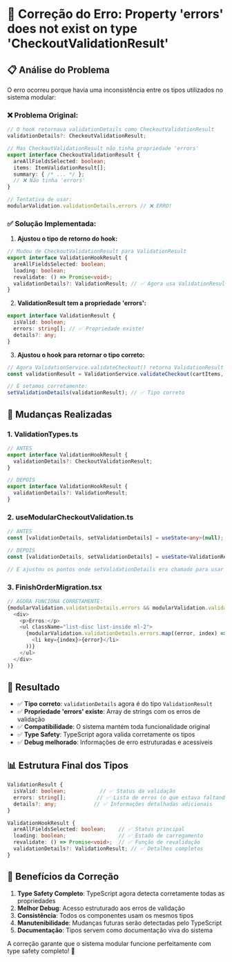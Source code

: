 # 🔧 Correção do Erro: Property 'errors' does not exist on type 'CheckoutValidationResult'

## 📋 Análise do Problema

O erro ocorreu porque havia uma inconsistência entre os tipos utilizados no sistema modular:

### ❌ Problema Original:
```typescript
// O hook retornava validationDetails como CheckoutValidationResult
validationDetails?: CheckoutValidationResult;

// Mas CheckoutValidationResult não tinha propriedade 'errors'
export interface CheckoutValidationResult {
  areAllFieldsSelected: boolean;
  items: ItemValidationResult[];
  summary: { /* ... */ };
  // ❌ Não tinha 'errors'
}

// Tentativa de usar:
modularValidation.validationDetails.errors // ❌ ERRO!
```

### ✅ Solução Implementada:

1. **Ajustou o tipo de retorno do hook:**
```typescript
// Mudou de CheckoutValidationResult para ValidationResult
export interface ValidationHookResult {
  areAllFieldsSelected: boolean;
  loading: boolean;
  revalidate: () => Promise<void>;
  validationDetails?: ValidationResult; // ✅ Agora usa ValidationResult
}
```

2. **ValidationResult tem a propriedade 'errors':**
```typescript
export interface ValidationResult {
  isValid: boolean;
  errors: string[]; // ✅ Propriedade existe!
  details?: any;
}
```

3. **Ajustou o hook para retornar o tipo correto:**
```typescript
// Agora ValidationService.validateCheckout() retorna ValidationResult
const validationResult = ValidationService.validateCheckout(cartItems, config);

// E setamos corretamente:
setValidationDetails(validationResult); // ✅ Tipo correto
```

## 🔄 Mudanças Realizadas

### 1. **ValidationTypes.ts**
```typescript
// ANTES
export interface ValidationHookResult {
  validationDetails?: CheckoutValidationResult;
}

// DEPOIS  
export interface ValidationHookResult {
  validationDetails?: ValidationResult;
}
```

### 2. **useModularCheckoutValidation.ts**
```typescript
// ANTES
const [validationDetails, setValidationDetails] = useState<any>(null);

// DEPOIS
const [validationDetails, setValidationDetails] = useState<ValidationResult | null>(null);

// E ajustou os pontos onde setValidationDetails era chamado para usar ValidationResult
```

### 3. **FinishOrderMigration.tsx**
```typescript
// AGORA FUNCIONA CORRETAMENTE:
{modularValidation.validationDetails.errors && modularValidation.validationDetails.errors.length > 0 && (
  <div>
    <p>Erros:</p>
    <ul className="list-disc list-inside ml-2">
      {modularValidation.validationDetails.errors.map((error, index) => (
        <li key={index}>{error}</li>
      ))}
    </ul>
  </div>
)}
```

## 🎯 Resultado

- ✅ **Tipo correto**: `validationDetails` agora é do tipo `ValidationResult`
- ✅ **Propriedade 'errors' existe**: Array de strings com os erros de validação
- ✅ **Compatibilidade**: O sistema mantém toda funcionalidade original
- ✅ **Type Safety**: TypeScript agora valida corretamente os tipos
- ✅ **Debug melhorado**: Informações de erro estruturadas e acessíveis

## 📊 Estrutura Final dos Tipos

```typescript
ValidationResult {
  isValid: boolean;           // ✅ Status da validação
  errors: string[];          // ✅ Lista de erros (o que estava faltando!)
  details?: any;            // ✅ Informações detalhadas adicionais
}

ValidationHookResult {
  areAllFieldsSelected: boolean;    // ✅ Status principal
  loading: boolean;                 // ✅ Estado de carregamento  
  revalidate: () => Promise<void>;  // ✅ Função de revalidação
  validationDetails?: ValidationResult; // ✅ Detalhes completos
}
```

## 🚀 Benefícios da Correção

1. **Type Safety Completo**: TypeScript agora detecta corretamente todas as propriedades
2. **Melhor Debug**: Acesso estruturado aos erros de validação
3. **Consistência**: Todos os componentes usam os mesmos tipos
4. **Manutenibilidade**: Mudanças futuras serão detectadas pelo TypeScript
5. **Documentação**: Tipos servem como documentação viva do sistema

A correção garante que o sistema modular funcione perfeitamente com type safety completo! 🎉
